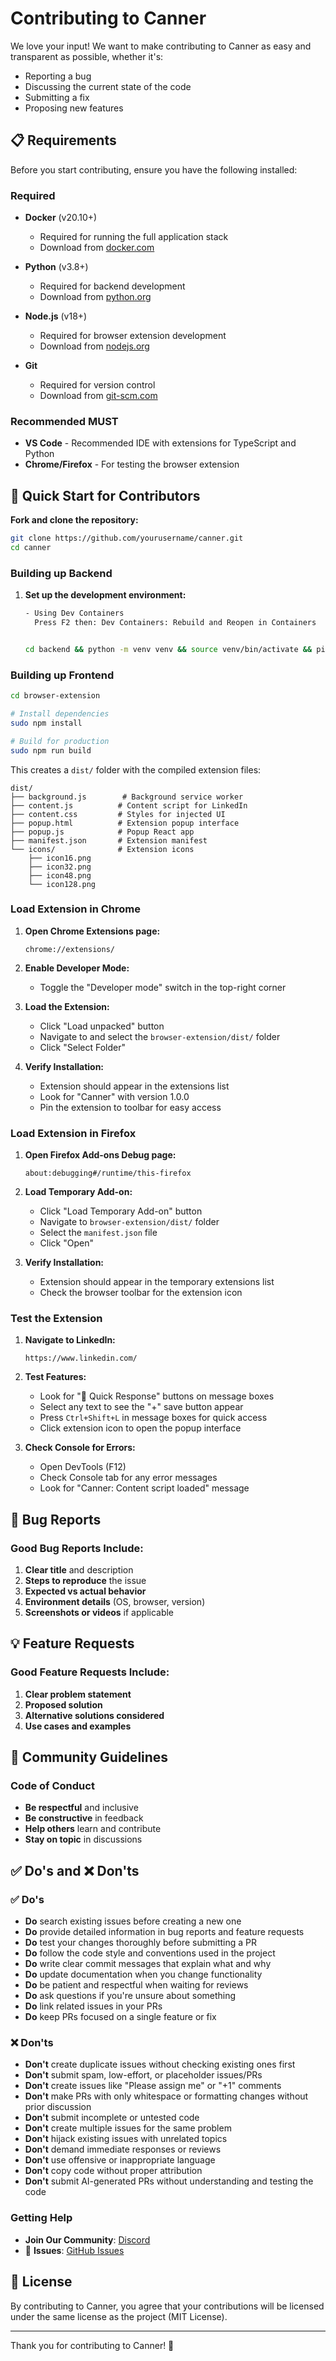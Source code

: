 # Contributing to Canner

We love your input! We want to make contributing to Canner as easy and transparent as possible, whether it's:

- Reporting a bug
- Discussing the current state of the code
- Submitting a fix
- Proposing new features

## 📋 Requirements

Before you start contributing, ensure you have the following installed:

### Required

- **Docker** (v20.10+)

  - Required for running the full application stack
  - Download from [docker.com](https://www.docker.com/get-started)

- **Python** (v3.8+)

  - Required for backend development
  - Download from [python.org](https://www.python.org/downloads/)

- **Node.js** (v18+)

  - Required for browser extension development
  - Download from [nodejs.org](https://nodejs.org/)

- **Git**
  - Required for version control
  - Download from [git-scm.com](https://git-scm.com/)

### Recommended MUST

- **VS Code** - Recommended IDE with extensions for TypeScript and Python
- **Chrome/Firefox** - For testing the browser extension

## 🚀 Quick Start for Contributors

**Fork and clone the repository:**

```bash
git clone https://github.com/yourusername/canner.git
cd canner
```

### Building up Backend

1. **Set up the development environment:**

   ```bash
   - Using Dev Containers
     Press F2 then: Dev Containers: Rebuild and Reopen in Containers

   
   cd backend && python -m venv venv && source venv/bin/activate && pip install -r requirements.txt && python app.py
   ```

### Building up Frontend

```bash
cd browser-extension

# Install dependencies
sudo npm install

# Build for production
sudo npm run build

```

This creates a `dist/` folder with the compiled extension files:

```
dist/
├── background.js        # Background service worker
├── content.js          # Content script for LinkedIn
├── content.css         # Styles for injected UI
├── popup.html          # Extension popup interface
├── popup.js            # Popup React app
├── manifest.json       # Extension manifest
└── icons/              # Extension icons
    ├── icon16.png
    ├── icon32.png
    ├── icon48.png
    └── icon128.png
```

### Load Extension in Chrome

1. **Open Chrome Extensions page:**

   ```
   chrome://extensions/
   ```

2. **Enable Developer Mode:**

   - Toggle the "Developer mode" switch in the top-right corner

3. **Load the Extension:**

   - Click "Load unpacked" button
   - Navigate to and select the `browser-extension/dist/` folder
   - Click "Select Folder"

4. **Verify Installation:**
   - Extension should appear in the extensions list
   - Look for "Canner" with version 1.0.0
   - Pin the extension to toolbar for easy access

### Load Extension in Firefox

1. **Open Firefox Add-ons Debug page:**

   ```
   about:debugging#/runtime/this-firefox
   ```

2. **Load Temporary Add-on:**

   - Click "Load Temporary Add-on" button
   - Navigate to `browser-extension/dist/` folder
   - Select the `manifest.json` file
   - Click "Open"

3. **Verify Installation:**
   - Extension should appear in the temporary extensions list
   - Check the browser toolbar for the extension icon

### Test the Extension

1. **Navigate to LinkedIn:**

   ```
   https://www.linkedin.com/
   ```

2. **Test Features:**

   - Look for "💬 Quick Response" buttons on message boxes
   - Select any text to see the "+" save button appear
   - Press `Ctrl+Shift+L` in message boxes for quick access
   - Click extension icon to open the popup interface

3. **Check Console for Errors:**
   - Open DevTools (F12)
   - Check Console tab for any error messages
   - Look for "Canner: Content script loaded" message

## 🐛 Bug Reports

### Good Bug Reports Include:

1. **Clear title** and description
2. **Steps to reproduce** the issue
3. **Expected vs actual behavior**
4. **Environment details** (OS, browser, version)
5. **Screenshots or videos** if applicable


## 💡 Feature Requests

### Good Feature Requests Include:

1. **Clear problem statement**
2. **Proposed solution**
3. **Alternative solutions considered**
4. **Use cases and examples**

## 🤝 Community Guidelines

### Code of Conduct

- **Be respectful** and inclusive
- **Be constructive** in feedback
- **Help others** learn and contribute
- **Stay on topic** in discussions

## ✅ Do's and ❌ Don'ts

### ✅ Do's

- **Do** search existing issues before creating a new one
- **Do** provide detailed information in bug reports and feature requests
- **Do** test your changes thoroughly before submitting a PR
- **Do** follow the code style and conventions used in the project
- **Do** write clear commit messages that explain what and why
- **Do** update documentation when you change functionality
- **Do** be patient and respectful when waiting for reviews
- **Do** ask questions if you're unsure about something
- **Do** link related issues in your PRs
- **Do** keep PRs focused on a single feature or fix

### ❌ Don'ts

- **Don't** create duplicate issues without checking existing ones first
- **Don't** submit spam, low-effort, or placeholder issues/PRs
- **Don't** create issues like "Please assign me" or "+1" comments
- **Don't** make PRs with only whitespace or formatting changes without prior discussion
- **Don't** submit incomplete or untested code
- **Don't** create multiple issues for the same problem
- **Don't** hijack existing issues with unrelated topics
- **Don't** demand immediate responses or reviews
- **Don't** use offensive or inappropriate language
- **Don't** copy code without proper attribution
- **Don't** submit AI-generated PRs without understanding and testing the code

### Getting Help

- **Join Our Community**: [Discord](https://discord.com/invite/the-cloudops-community-1030513521122885642)
- 🐛 **Issues**: [GitHub Issues](https://github.com/piyushsachdeva/canner/issues)

## 📜 License

By contributing to Canner, you agree that your contributions will be licensed under the same license as the project (MIT License).

---

Thank you for contributing to Canner! 🎉
